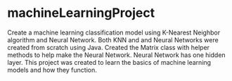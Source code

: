 # machineLearningProject
Create a machine learning classification model using K-Nearest Neighbor algorithm and Neural Network.
Both KNN and and Neural Networks were created from scratch using Java.
Created the Matrix class with helper methods to help make the Neural Network. Neural Network has one hidden layer.
This project was created to learn the basics of machine learning models and how they function. 

